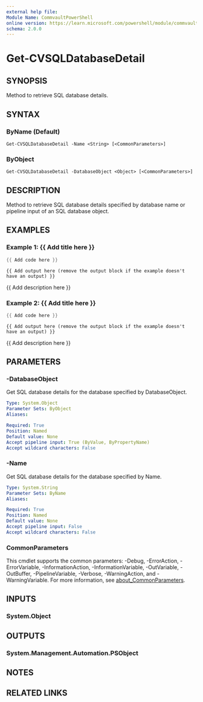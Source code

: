 ```yaml
---
external help file:
Module Name: CommvaultPowerShell
online version: https://learn.microsoft.com/powershell/module/commvaultpowershell/get-cvsqldatabasedetail
schema: 2.0.0
---
```


# Get-CVSQLDatabaseDetail

## SYNOPSIS
Method to retrieve SQL database details.

## SYNTAX

### ByName (Default)
```
Get-CVSQLDatabaseDetail -Name <String> [<CommonParameters>]
```

### ByObject
```
Get-CVSQLDatabaseDetail -DatabaseObject <Object> [<CommonParameters>]
```

## DESCRIPTION
Method to retrieve SQL database details specified by database name or pipeline input of an SQL database object.

## EXAMPLES

### Example 1: {{ Add title here }}
```powershell
{{ Add code here }}
```

```output
{{ Add output here (remove the output block if the example doesn't have an output) }}
```

{{ Add description here }}

### Example 2: {{ Add title here }}
```powershell
{{ Add code here }}
```

```output
{{ Add output here (remove the output block if the example doesn't have an output) }}
```

{{ Add description here }}

## PARAMETERS

### -DatabaseObject
Get SQL database details for the database specified by DatabaseObject.

```yaml
Type: System.Object
Parameter Sets: ByObject
Aliases:

Required: True
Position: Named
Default value: None
Accept pipeline input: True (ByValue, ByPropertyName)
Accept wildcard characters: False
```

### -Name
Get SQL database details for the database specified by Name.

```yaml
Type: System.String
Parameter Sets: ByName
Aliases:

Required: True
Position: Named
Default value: None
Accept pipeline input: False
Accept wildcard characters: False
```

### CommonParameters
This cmdlet supports the common parameters: -Debug, -ErrorAction, -ErrorVariable, -InformationAction, -InformationVariable, -OutVariable, -OutBuffer, -PipelineVariable, -Verbose, -WarningAction, and -WarningVariable. For more information, see [about_CommonParameters](http://go.microsoft.com/fwlink/?LinkID=113216).

## INPUTS

### System.Object

## OUTPUTS

### System.Management.Automation.PSObject

## NOTES

## RELATED LINKS

